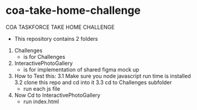 # coa-take-home-challenge
COA TASKFORCE  TAKE HOME CHALLENGE
- This repository contains 2 folders
1. Challenges
    - is for Challenges
2. InteractivePhotoGallery
    - is for implementation of shared figma mock up
3. How to Test this:
    3.1 Make sure you node javascript run time is installed
    3.2 clone this repo and cd into it
    3.3 cd to Challenges subfolder
      - run each js file 
4. Now Cd to InteractivePhotoGallery
    - run index.html
